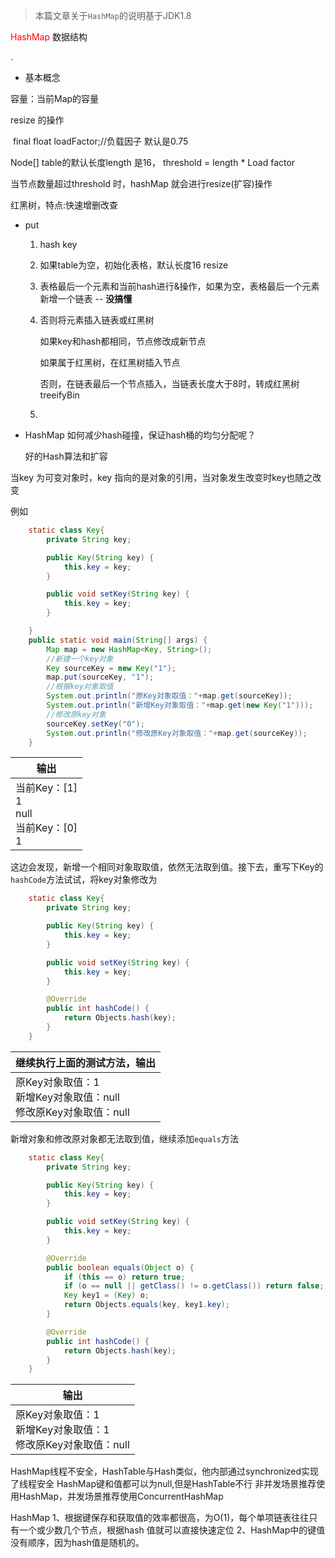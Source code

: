 > 本篇文章关于`HashMap`的说明基于JDK1.8

<span style="color:red">HashMap</span> 数据结构

.

- 基本概念

容量：当前Map的容量

resize 的操作

​	final float loadFactor;//负载因子 默认是0.75

Node[] table的默认长度length 是16， threshold = length * Load factor



当节点数量超过threshold 时，hashMap 就会进行resize(扩容)操作



红黑树，特点:快速增删改查



- put  

  1. hash key

  2. 如果table为空，初始化表格，默认长度16   resize

  3. 表格最后一个元素和当前hash进行&操作，如果为空，表格最后一个元素新增一个链表 -- **没搞懂**

  4. 否则将元素插入链表或红黑树

     如果key和hash都相同，节点修改成新节点

     如果属于红黑树，在红黑树插入节点

     否则，在链表最后一个节点插入，当链表长度大于8时，转成红黑树treeifyBin

  5. 

- HashMap 如何减少hash碰撞，保证hash桶的均匀分配呢？

  好的Hash算法和扩容









当key 为可变对象时，key 指向的是对象的引用，当对象发生改变时key也随之改变 

例如

```java
    static class Key{
        private String key;

        public Key(String key) {
            this.key = key;
        }

        public void setKey(String key) {
            this.key = key;
        }

    }
    public static void main(String[] args) {
        Map map = new HashMap<Key, String>();
        //新建一个key对象
        Key sourceKey = new Key("1");
        map.put(sourceKey, "1");
        //根据key对象取值
        System.out.println("原Key对象取值："+map.get(sourceKey));
        System.out.println("新增Key对象取值："+map.get(new Key("1")));
        //修改原key对象
        sourceKey.setKey("0");
        System.out.println("修改原Key对象取值："+map.get(sourceKey));
    }
```

| 输出                                               |
| -------------------------------------------------- |
| 当前Key：[1]<br/>1<br/>null<br/>当前Key：[0]<br/>1 |

这边会发现，新增一个相同对象取取值，依然无法取到值。接下去，重写下Key的`hashCode`方法试试，将key对象修改为

```java
    static class Key{
        private String key;

        public Key(String key) {
            this.key = key;
        }

        public void setKey(String key) {
            this.key = key;
        }

        @Override
        public int hashCode() {
            return Objects.hash(key);
        }
    }
```

| 继续执行上面的测试方法，输出                                 |
| ------------------------------------------------------------ |
| 原Key对象取值：1<br/>新增Key对象取值：null<br/>修改原Key对象取值：null |

新增对象和修改原对象都无法取到值，继续添加`equals`方法

```java
    static class Key{
        private String key;

        public Key(String key) {
            this.key = key;
        }

        public void setKey(String key) {
            this.key = key;
        }

        @Override
        public boolean equals(Object o) {
            if (this == o) return true;
            if (o == null || getClass() != o.getClass()) return false;
            Key key1 = (Key) o;
            return Objects.equals(key, key1.key);
        }

        @Override
        public int hashCode() {
            return Objects.hash(key);
        }
    }
```

| 输出                                                         |
| ------------------------------------------------------------ |
| 原Key对象取值：1<br/>新增Key对象取值：1<br/>修改原Key对象取值：null |



HashMap线程不安全，HashTable与Hash类似，他内部通过synchronized实现了线程安全
HashMap键和值都可以为null,但是HashTable不行
非并发场景推荐使用HashMap，并发场景推荐使用ConcurrentHashMap



HashMap
1、根据键保存和获取值的效率都很高，为O(1)，每个单项链表往往只有一个或少数几个节点，根据hash 值就可以直接快速定位
2、HashMap中的键值没有顺序，因为hash值是随机的。
